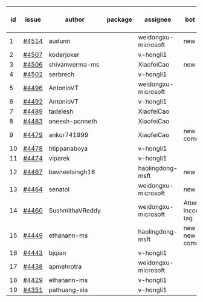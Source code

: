 | id | issue | author | package | assignee | bot advice | created date of issue | target release date | date from target |
| ------ | ------ | ------ | ------ | ------ | ------ | ------ | ------ | :-----: |
| 1 | [#4514](https://github.com/Azure/sdk-release-request/issues/4514) | audunn |  | weidongxu-microsoft | new issue. | 09-08 | 10-27 |  |
| 2 | [#4507](https://github.com/Azure/sdk-release-request/issues/4507) | koderjoker |  | v-hongli1 |  | 09-07 |  | 0 |
| 3 | [#4506](https://github.com/Azure/sdk-release-request/issues/4506) | shivamverma-ms |  | XiaofeiCao | new issue. | 09-06 | 09-22 |  |
| 4 | [#4502](https://github.com/Azure/sdk-release-request/issues/4502) | serbrech |  | v-hongli1 |  | 09-06 |  | 0 |
| 5 | [#4496](https://github.com/Azure/sdk-release-request/issues/4496) | AntonioVT |  | weidongxu-microsoft |  | 09-05 | 09-22 |  |
| 6 | [#4492](https://github.com/Azure/sdk-release-request/issues/4492) | AntonioVT |  | v-hongli1 |  | 09-05 |  | 0 |
| 7 | [#4489](https://github.com/Azure/sdk-release-request/issues/4489) | tadelesh |  | XiaofeiCao |  | 09-05 | 09-22 |  |
| 8 | [#4483](https://github.com/Azure/sdk-release-request/issues/4483) | aneesh-ponneth |  | XiaofeiCao |  | 08-31 | 09-22 |  |
| 9 | [#4479](https://github.com/Azure/sdk-release-request/issues/4479) | ankur741999 |  | XiaofeiCao | new comment. | 08-30 | 09-05 |  |
| 10 | [#4478](https://github.com/Azure/sdk-release-request/issues/4478) | htippanaboya |  | v-hongli1 |  | 08-29 |  | 0 |
| 11 | [#4474](https://github.com/Azure/sdk-release-request/issues/4474) | viparek |  | v-hongli1 |  | 08-29 |  | 0 |
| 12 | [#4467](https://github.com/Azure/sdk-release-request/issues/4467) | bavneetsingh16 |  | haolingdong-msft | new issue. | 08-28 | 09-22 |  |
| 13 | [#4464](https://github.com/Azure/sdk-release-request/issues/4464) | senatol |  | weidongxu-microsoft | new issue. | 08-23 | 09-22 |  |
| 14 | [#4460](https://github.com/Azure/sdk-release-request/issues/4460) | SushmithaVReddy |  | weidongxu-microsoft | Attention to inconsistent tag | 08-23 | 09-22 |  |
| 15 | [#4449](https://github.com/Azure/sdk-release-request/issues/4449) | ethanann-ms |  | haolingdong-msft | new issue. new comment. | 08-17 | 09-22 |  |
| 16 | [#4443](https://github.com/Azure/sdk-release-request/issues/4443) | bjqian |  | v-hongli1 |  | 08-17 |  | 0 |
| 17 | [#4438](https://github.com/Azure/sdk-release-request/issues/4438) | apmehrotra |  | weidongxu-microsoft |  | 08-16 | 09-22 |  |
| 18 | [#4429](https://github.com/Azure/sdk-release-request/issues/4429) | ethanann-ms |  | v-hongli1 |  | 08-15 |  | 0 |
| 19 | [#4351](https://github.com/Azure/sdk-release-request/issues/4351) | pathuang-sia |  | v-hongli1 |  | 07-20 |  | 0 |
